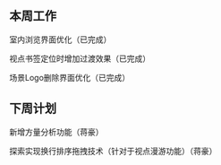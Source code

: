 ## 本周工作

室内浏览界面优化（已完成）

视点书签定位时增加过渡效果（已完成）

场景Logo删除界面优化（已完成）

## 下周计划

新增方量分析功能（蒋豪）

探索实现换行排序拖拽技术（针对于视点漫游功能）（蒋豪）